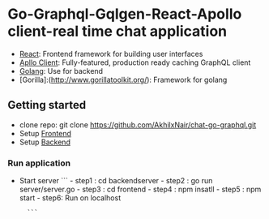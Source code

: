 # Go-Graphql-Gqlgen-React-Apollo client-real time chat application

- [React](https://reactjs.org/): Frontend framework for building user interfaces
- [Apllo Client](https://github.com/apollographql/apollo-client): Fully-featured, production ready caching GraphQL client
- [Golang](https://golang.org/): Use for backend 
- [Gorilla]:(http://www.gorillatoolkit.org/): Framework for golang

## Getting started

- clone repo: git clone https://github.com/AkhilxNair/chat-go-graphql.git
- Setup [Frontend](https://github.com/AkhilxNair/chat-go-graphql/tree/master/frontend)
- Setup [Backend](https://github.com/AkhilxNair/chat-go-graphql/tree/master/backendserver)

### Run application

- Start server 
        ```
        - step1 : cd backendserver
        - step2 : go run server/server.go
        - step3 : cd frontend
        - step4 : npm insatll
        - step5 : npm start
        - step6: Run on localhost
        
        ```